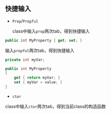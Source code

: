 ## 快捷输入

* ```Prop```/```Propful```

  class中输入```prop```两次tab，得到快捷输入

```c#
public int MyProperty { get; set; }
```
  输入```propful```两次tab，得到快捷输入

```c#
private int myVar;

public int MyProperty
{
    get { return myVar; }
    set { myVar = value; }
}
```


* ```ctor```

class中输入```ctor```两次tab，得到当前class的构造函数

